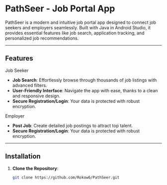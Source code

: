 # PathSeer - Job Portal App

PathSeer is a modern and intuitive job portal app designed to connect job seekers and employers seamlessly. Built with Java in Android Studio, it provides essential features like job search, application tracking, and personalized job recommendations.

---

## Features
Job Seeker
- **Job Search**: Effortlessly browse through thousands of job listings with advanced filters.
- **User-Friendly Interface**: Navigate the app with ease, thanks to a clean and responsive design.
- **Secure Registration/Login**: Your data is protected with robust encryption.
  
Employer
- **Post Job**: Create detailed job postings to attract top talent.
- **Secure Registration/Login**: Your data is protected with robust encryption.
---

## Installation

1. **Clone the Repository**:
   ```bash
   git clone https://github.com/Rokow6/PathSeer.git
